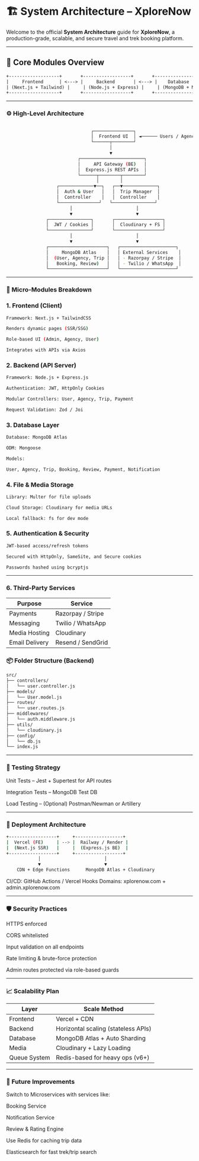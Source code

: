 # 🏗️ System Architecture – XploreNow

Welcome to the official **System Architecture** guide for **XploreNow**, a production-grade, scalable, and secure travel and trek booking platform.

---

## 🧩 Core Modules Overview

```txt
+-------------------+       +------------------+       +------------------+
|     Frontend      | <---> |     Backend       | <---> |    Database      |
| (Next.js + Tailwind) |     | (Node.js + Express) |     | (MongoDB + Mongoose) |
+-------------------+       +------------------+       +------------------+

```

---

### ⚙️ High-Level Architecture
```bash

                                ┌───────────────┐
                                │  Frontend UI  │ ◄────── Users / Agencies
                                └──────┬────────┘
                                       │
                                       ▼
                           ┌────────────────────────┐
                           │     API Gateway (BE)   │
                           │  Express.js REST APIs  │
                           └──────┬────────┬────────┘
                                  │        │
                   ┌─────────────▼──┐   ┌──▼─────────────┐
                   │  Auth & User   │   │  Trip Manager  │
                   │  Controller    │   │  Controller    │
                   └───────────────┘   └────────────────┘
                        │                        │
                        ▼                        ▼
               ┌────────────────┐       ┌──────────────────┐
               │  JWT / Cookies │       │  Cloudinary + FS │
               └────────────────┘       └──────────────────┘
                        │                        │
                        ▼                        ▼
               ┌──────────────────────┐   ┌─────────────────────┐
               │     MongoDB Atlas    │   │ External Services    │
               │  (User, Agency, Trip │   │ - Razorpay / Stripe  │
               │   Booking, Review)   │   │ - Twilio / WhatsApp  │
               └──────────────────────┘   └─────────────────────┘
```

--- 

### 🧠 Micro-Modules Breakdown

### 1. Frontend (Client)
```bash
Framework: Next.js + TailwindCSS

Renders dynamic pages (SSR/SSG)

Role-based UI (Admin, Agency, User)

Integrates with APIs via Axios
```

### 2. Backend (API Server)
```bash
Framework: Node.js + Express.js

Authentication: JWT, HttpOnly Cookies

Modular Controllers: User, Agency, Trip, Payment

Request Validation: Zod / Joi
```

### 3. Database Layer
```bash
Database: MongoDB Atlas

ODM: Mongoose

Models:

User, Agency, Trip, Booking, Review, Payment, Notification
```

### 4. File & Media Storage
```bash
Library: Multer for file uploads

Cloud Storage: Cloudinary for media URLs

Local fallback: fs for dev mode
```

### 5. Authentication & Security
```bash
JWT-based access/refresh tokens

Secured with HttpOnly, SameSite, and Secure cookies

Passwords hashed using bcryptjs
```
---

### 6. Third-Party Services

| Purpose        | Service           |
| -------------- | ----------------- |
| Payments       | Razorpay / Stripe |
| Messaging      | Twilio / WhatsApp |
| Media Hosting  | Cloudinary        |
| Email Delivery | Resend / SendGrid |


### 📦 Folder Structure (Backend)
```bash
src/
├── controllers/
│   └── user.controller.js
├── models/
│   └── User.model.js
├── routes/
│   └── user.routes.js
├── middlewares/
│   └── auth.middleware.js
├── utils/
│   └── cloudinary.js
├── config/
│   └── db.js
└── index.js
```

---

### 🧪 Testing Strategy
Unit Tests – Jest + Supertest for API routes

Integration Tests – MongoDB Test DB

Load Testing – (Optional) Postman/Newman or Artillery

--- 

### 🚀 Deployment Architecture
```bash
+------------------+     +------------------+
|  Vercel (FE)     | --> |  Railway / Render |
|  (Next.js SSR)   |     |  (Express.js BE)  |
+------------------+     +------------------+
            │                        │
            ▼                        ▼
    CDN + Edge Functions      MongoDB Atlas + Cloudinary

```
CI/CD: GitHub Actions / Vercel Hooks
Domains: xplorenow.com + admin.xplorenow.com

---
### 🛡️ Security Practices

HTTPS enforced

CORS whitelisted

Input validation on all endpoints

Rate limiting & brute-force protection

Admin routes protected via role-based guards

---

### 📈 Scalability Plan
| Layer        | Scale Method                        |
| ------------ | ----------------------------------- |
| Frontend     | Vercel + CDN                        |
| Backend      | Horizontal scaling (stateless APIs) |
| Database     | MongoDB Atlas + Auto Sharding       |
| Media        | Cloudinary + Lazy Loading           |
| Queue System | Redis-based for heavy ops (v6+)     |

---

### 📌 Future Improvements

Switch to Microservices with services like:

Booking Service

Notification Service

Review & Rating Engine

Use Redis for caching trip data

Elasticsearch for fast trek/trip search

